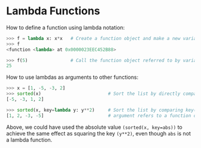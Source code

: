 # Lambda Functions
How to define a function using lambda notation:
```py
>>> f = lambda x: x*x   # Create a function object and make a new variable 'f' that refers to it
>>> f
<function <lambda> at 0x0000023EEC452B88>

>>> f(5)                # Call the function object referred to by variable 'f'
25
```
How to use lambdas as arguments to other functions:
```py
>>> x = [1, -5, -3, 2]
>>> sorted(x)                         # Sort the list by directly comparing pairs x[i] < x[j]
[-5, -3, 1, 2]

>>> sorted(x, key=lambda y: y**2)     # Sort the list by comparing key(x[i]) < key(x[j]), where the 'key'
[1, 2, -3, -5]                        # argument refers to a function object taking one argument
```
Above, we could have used the absolute value `(sorted(x, key=abs))` to achieve the same effect as squaring the key `(y**2)`, even though `abs` is not a lambda function.

